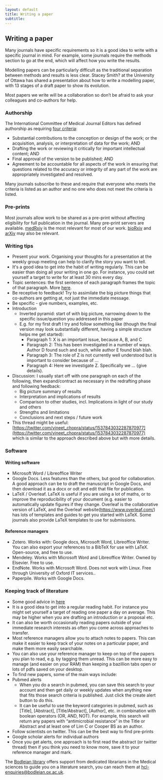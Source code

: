 ```yaml
---
layout: default
title: Writing a paper
subtitle: 
---
```


## Writing a paper

Many journals have specific requirements so it is a good idea to write with a specific journal in mind. For example, some journals require the methods section to go at the end, which will affect how you write the results.

Modelling papers can be particularly difficult as the traditional separation between methods and results is less clear. Stacey Smith? at the University of Ottawa has shared a presentation about how to write a modelling paper, with 13 stages of a draft paper to show its evolution.

Most papers we write will be a collaboration so don’t be afraid to ask your colleagues and co-authors for help.

### Authorship

The International Committee of Medical Journal Editors has defined authorship as requiring [four criteria](https://www.icmje.org/recommendations/browse/roles-and-responsibilities/defining-the-role-of-authors-and-contributors.html#two):

* Substantial contributions to the conception or design of the work; or the acquisition, analysis, or interpretation of data for the work; AND
* Drafting the work or reviewing it critically for important intellectual content; AND
* Final approval of the version to be published; AND
* Agreement to be accountable for all aspects of the work in ensuring that questions related to the accuracy or integrity of any part of the work are appropriately investigated and resolved.

Many journals subscribe to these and require that everyone who meets the criteria is listed as an author and no one who does not meet the criteria is listed.

### Pre-prints

Most journals allow work to be shared as a pre-print without affecting eligibility for full publication in the journal. Many pre-print servers are available. [medRxiv](https://www.medrxiv.org/) is the most relevant for most of our work. [bioRxiv](https://www.biorxiv.org/) and [arXiv](https://arxiv.org/) may also be relevant.

### Writing tips

* Present your work. Organising your thoughts for a presentation at the weekly group meeting can help to clarify the story you want to tell.
* It's a good idea to get into the habit of writing regularly. This can be easier than doing all your writing in one go. For instance, you could set yourself a target to write for at least 30 mins every day.
* Topic sentences: the first sentence of each paragraph frames the topic of that paragraph. More [here](https://austinhenley.com/blog/lessonsfrommyphd.html#topicsentences).
* Be receptive to feedback! Try to assimilate the big picture things that co-authors are getting at, not just the immediate message.
* Be specific - give numbers, examples, etc.
* Introduction
    * Inverted pyramid: start of with big picture, narrowing down to the specific issue/question you addressed in this paper
    * E.g. for my first draft I try and follow something like (though the final version may look substantially different, having a simple structure helps me get started):
        * Paragraph 1: X is an important issue, because A, B, and C
        * Paragraph 2: This has been investigated in a number of ways. Author D found such and such, while author E found blah blah.
        * Paragraph 3: The role of Z is not currently well understood but is important to consider because of …
        * Paragraph 4: Here we investigate Z. Specifically we … {give details}.
* Discussion: I usually start off with one paragraph on each of the following, then expand/contract as necessary in the redrafting phase and following feedback:
    * Big picture summary of results
    * Interpretation and implications of results
    * Comparison to other studies, incl. Implications in light of our study and others
    * Strengths and limitations
    * Conclusions and next steps / future work
* This thread might be useful: [https://twitter.com/vineet_chopra/status/1537843032287870977](https://twitter.com/vineet_chopra/status/1537843032287870977) which is similar to the approach described above but with more details.

### Software

#### Writing software

* Microsoft Word / Libreoffice Writer
* Google Docs. Less features than the others, but good for collaboration. A good approach can be to draft the manuscript in Google Docs, and then download it as a docx or odt and edit that file for publication.
* LaTeX / Overleaf. LaTeX is useful if you are using a lot of maths, or to improve the reproducibility of your document (e.g. easier to automatically update figures if they change. Overleaf is the collaborative version of LaTeX, and the Overleaf website(https://www.overleaf.com/) has lots of templates and guides to get you started with LaTeX. Some journals also provide LaTeX templates to use for submissions.

#### Reference managers

* Zotero. Works with: Google docs, Microsoft Word, Libreoffice Writer. You can also export your references to a BibTeX for use with LaTeX. Open-source, and free to use.
* Mendeley. Works with Microsoft Word and Libreoffice Writer. Owned by Elsevier. Free to use. 
* EndNote. Works with Microsoft Word. Does not work with Linux. Free through University of Oxford IT services..
* Paperpile. Works with Google Docs. 

### Keeping track of literature

* Some good advice in [here](https://www.nature.com/articles/d41586-022-01878-7)
* It is a good idea to get into a regular reading habit. For instance you might set yourself a target of reading one paper a day on average. This may be higher when you are drafting an introduction or a proposal etc.
* It can also be worth occasionally reading papers outside of your immediate research interests as often you come across approaches to transfer.
* Most reference managers allow you to attach notes to papers. This can make it easier to keep track of your notes on a particular paper, and make them more easily searchable.
* You can also use your reference manager to keep on top of the papers you plan to read, e.g. by tagging them unread. This can be more easy to manage (and easier on your RAM) than keeping a bazillion tabs open or lots of pdfs saved on your desktop.
* To find new papers, some of the main ways include:
* Pubmed alerts
    * When you do a search in pubmed, you can save this search to your account and then get daily or weekly updates when anything new that fits those search criteria is published. Just click the create alert button to do this.
    * It can be useful to use the keyword categories in pubmed, such as [Title], [Abstract], [Title/Abstract], [Author], etc. in combination with boolean operators (OR, AND, NOT). For example, this search will return any papers with “antimicrobial resistance” in the Title or Abstract and at least one of Lim C or Cooper BS as an author.
* Follow scientists on twitter. This can be the best way to find pre-prints
* Google scholar alerts for individual authors
* Once you get alerts, one approach is to first read the abstract (or twitter thread) then if you think you need to know more, save it to your reference manager and mark.  

The [Bodleian library](https://www.bodleian.ox.ac.uk/ask) offers support from dedicated librarians in the Medical sciences to guide you on a literature search, you can reach them at [hcl-enquiries@bodleian.ox.ac.uk](mailto:hcl-enquiries@bodleian.ox.ac.uk).
